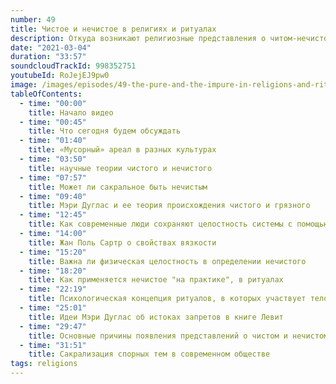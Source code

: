 ```yaml
---
number: 49
title: Чистое и нечистое в религиях и ритуалах
description: Откуда возникают религиозные представления о читом-нечистом, как все это проявляется сегодня и почему понимание скверны-чистоты так сильно различается порой даже в весьма близких культурах.
date: "2021-03-04"
duration: "33:57"
soundcloudTrackId: 998352751
youtubeId: RoJejEJ9pw0
image: /images/episodes/49-the-pure-and-the-impure-in-religions-and-rituals.jpg
tableOfContents:
  - time: "00:00"
    title: Начало видео
  - time: "00:45"
    title: Что сегодня будем обсуждать
  - time: "01:40"
    title: «Мусорный» ареал в разных культурах
  - time: "03:50"
    title: научные теории чистого и нечистого
  - time: "07:57"
    title: Может ли сакральное быть нечистым
  - time: "09:40"
    title: Мэри Дуглас и ее теория происхождения чистого и грязного
  - time: "12:45"
    title: Как современные люди сохраняют целостность системы с помощью чистого-нечистого
  - time: "14:00"
    title: Жан Поль Сартр о свойствах вязкости
  - time: "15:20"
    title: Важна ли физическая целостность в определении нечистого
  - time: "18:20"
    title: Как применяется нечистое "на практике", в ритуалах
  - time: "22:19"
    title: Психологическая концепция ритуалов, в которых участвует тело человека
  - time: "25:01"
    title: Идеи Мэри Дуглас об истоках запретов в книге Левит
  - time: "29:47"
    title: Основные причины появления представлений о чистом и нечистом с точки зрения современной науки
  - time: "31:51"
    title: Сакрализация спорных тем в современном обществе
tags: religions
---
```

